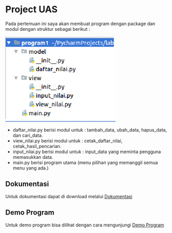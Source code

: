 # Project UAS

Pada pertemuan ini saya akan membuat program dengan package dan modul dengan struktur sebagai berikut :

![gambar 1](img/1.png)

* daftar_nilai.py berisi modul untuk : tambah_data, ubah_data, hapus_data, dan cari_data.
* view_nilai.py berisi modul untuk : cetak_daftar_nilai, cetak_hasil_pencarian.
* input_nilai.py berisi modul untuk : input_data yang meminta pengguna memasukkan data.
* main.py berisi program utama (menu pilihan yang memanggil semua menu yang ada.)

## Dokumentasi

Untuk dokumentasi dapat di download melalui <a href="">Dokumentasi</a>

## Demo Program

Untuk demo program bisa dilihat dengan cara mengunjungi <a href="">Demo Program</a>